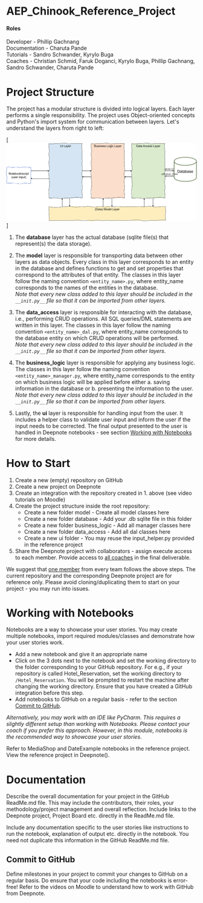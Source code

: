 # AEP_Chinook_Reference_Project

#### Roles
Developer - Phillip Gachnang
<br>Documentation - Charuta Pande
<br>Tutorials - Sandro Schwander, Kyrylo Buga
<br>Coaches - Christian Schmid, Faruk Doganci, Kyrylo Buga, Phillip Gachnang, Sandro Schwander, Charuta Pande

# Project Structure
The project has a modular structure is divided into logical layers. Each layer performs a single responsibility. The project uses Object-oriented concepts and Python's import system for communication between layers. Let's understand the layers from right to left:

[![](/images/Project_Structure.png)]

1. The **database** layer has the actual database (sqlite file(s) that represent(s) the data storage).

2. The **model** layer is responsible for transporting data between other layers as data objects. Every class in this layer corresponds to an entity in the database and defines functions to get and set properties that correspond to the attributes of that entity. The classes in this layer follow the naming convention ```<entity_name>.py```, where entity_name corresponds to the names of the entities in the database.
<br>*Note that every new class added to this layer should be included in the ```__init.py__``` file so that it can be imported from other layers.* 

3. The **data_access** layer is responsible for interacting with the database, i.e., performing CRUD operations. All SQL queries/DML statements are written in this layer. The classes in this layer follow the naming convention ```<entity_name>_dal.py```, where entity_name corresponds to the database entity on which CRUD operations will be performed.
<br>*Note that every new class added to this layer should be included in the ```__init.py__``` file so that it can be imported from other layers.*

4. The **business_logic** layer is responsible for applying any business logic. The classes in this layer follow the naming convention ```<entity_name>_manager.py```, where entity_name corresponds to the entity on which business logic will be applied before either a. saving information in the database or b. presenting the information to the user.
<br>*Note that every new class added to this layer should be included in the ```__init.py__``` file so that it can be imported from other layers.*

5. Lastly, the **ui** layer is responsible for handling input from the user. It includes a helper class to validate user input and inform the user if the input needs to be corrected. The final output presented to the user is handled in Deepnote notebooks - see section [Working with Notebooks](#working-with-notebooks) for more details.


# How to Start
1. Create a new (empty) repository on GitHub
2. Create a new project on Deepnote
3. Create an integration with the repository created in 1. above (see video tutorials on Moodle)
4. Create the project structure inside the root repository:
    - Create a new folder model - Create all model classes here
    - Create a new folder database - Add your .db sqlite file in this folder
    - Create a new folder business_logic - Add all manager classes here
    - Create a new folder data_access - Add all dal classes here
    - Create a new ui folder - You may reuse the input_helper.py provided in the reference project
5. Share the Deepnote project with collaborators - assign execute access to each member. Provide access to <u>all coaches</u> in the final deliverable.

We suggest that <u>one member</u> from every team follows the above steps. The current repository and the corresponding Deepnote project are for reference only. Please avoid cloning/duplicating them to start on your project - you may run into issues.

# Working with Notebooks
Notebooks are a way to showcase your user stories. You may create multiple notebooks, import required modules/classes and demonstrate how your user stories work. 
- Add a new notebook and give it an appropriate name
- Click on the 3 dots next to the notebook and set the working directory to the folder corresponding to your GitHub repository. For e.g., if your repository is called Hotel_Reservation, set the working directory to ```/Hotel_Reservation```. You will be prompted to restart the machine after changing the working directory. Ensure that you have created a GitHub integration before this step.
- Add notebooks to GitHub on a regular basis - refer to the section [Commit to GitHub](#commit-to-github).

*Alternatively, you may work with an IDE like PyCharm. This requires a slightly different setup than working with Notebooks. Please contact your coach if you prefer this approach. However, in this module, notebooks is the recommended way to showcase your user stories*. 

Refer to MediaShop and DateExample notebooks in the reference project. View the reference project in Deepnote().


# Documentation
Describe the overall documentation for your project in the GitHub ReadMe.md file. This may include the contributors, their roles, your methodology/project management and overall reflection. Include links to the Deepnote project, Project Board etc. directly in the ReadMe.md file.

Include any documentation specific to the user stories like instructions to run the notebook, explanation of output etc. directly in the notebook. You need not duplicate this information in the GitHub ReadMe.md file.

## Commit to GitHub
Define milestones in your project to commit your changes to GitHub on a regular basis. Do ensure that your code including the notebooks is error-free! Refer to the videos on Moodle to understand how to work with GitHub from Deepnote.